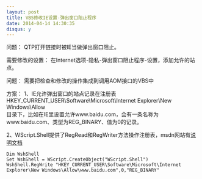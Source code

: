 ```yaml
---
layout: post
title: VBS修改IE设置-弹出窗口阻止程序
date: 2014-04-14 14:30:35
disqus: y
---
```


问题：
QTP打开链接时被IE当做弹出窗口阻止。  

需要修改的设置：
在Internet选项-隐私-弹出窗口阻止程序-设置，添加允许的站点。  

问题：
需要把检查和修改的操作集成到调用AOM接口的VBS中  

方案：
1、IE允许弹出窗口的站点记录在注册表  
HKEY_CURRENT_USER\Software\Microsoft\Internet Explorer\New Windows\Allow\
目录下，比如在IE里设置允许www.baidu.com，会有一条名称为www.baidu.com、类型为REG_BINARY、值为0的记录。  

2、WScript.Shell提供了RegRead和RegWriter方法操作注册表，msdn网站有[说明文档](http://msdn.microsoft.com/en-us/library/yfdfhz1b(v=vs.84).aspx)
```
Dim WshShell
Set WshShell = WScript.CreateObject("WScript.Shell")
WshShell.RegWrite "HKEY_CURRENT_USER\Software\Microsoft\Internet Explorer\New Windows\Allow\www.baidu.com",0,"REG_BINARY"
```
